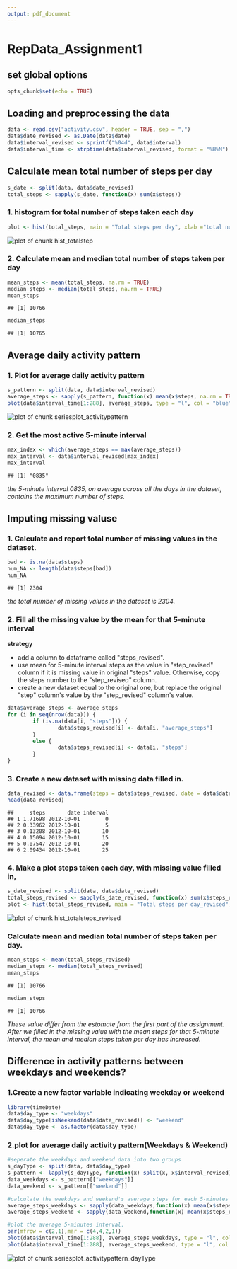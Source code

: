 ```yaml
---
output: pdf_document
---
```

RepData_Assignment1
========================================================
## set global options

```r
opts_chunk$set(echo = TRUE)
```
## Loading and preprocessing the data


```r
data <- read.csv("activity.csv", header = TRUE, sep = ",")
data$date_revised <- as.Date(data$date)
data$interval_revised <- sprintf("%04d", data$interval)
data$interval_time <- strptime(data$interval_revised, format = "%H%M")
```


## Calculate mean total number of steps per day

```r
s_date <- split(data, data$date_revised)
total_steps <- sapply(s_date, function(x) sum(x$steps))
```

### 1. histogram for total number of steps taken each day

```r
plot <- hist(total_steps, main = "Total steps per day", xlab ="total number of steps taken each day")
```

![plot of chunk hist_totalstep](figure/hist_totalstep.png) 

### 2. Calculate mean and median total number of steps taken per day

```r
mean_steps <- mean(total_steps, na.rm = TRUE)
median_steps <- median(total_steps, na.rm = TRUE)
mean_steps
```

```
## [1] 10766
```

```r
median_steps
```

```
## [1] 10765
```


## Average daily activity pattern

### 1. Plot for average daily activity pattern

```r
s_pattern <- split(data, data$interval_revised) 
average_steps <- sapply(s_pattern, function(x) mean(x$steps, na.rm = TRUE))
plot(data$interval_time[1:288], average_steps, type = "l", col = "blue", main = "Average daily activity pattern", xlab = "interval", ylab = "Number of steps")
```

![plot of chunk seriesplot_activitypattern](figure/seriesplot_activitypattern.png) 

### 2. Get the most active 5-minute interval

```r
max_index <- which(average_steps == max(average_steps))
max_interval <- data$interval_revised[max_index]
max_interval
```

```
## [1] "0835"
```
*the 5-minute interval 0835, on average across all the days in the dataset, contains the maximum number of steps.*


## Imputing missing valuse

### 1. Calculate and report total number of missing values in the dataset. 

```r
bad <- is.na(data$steps)
num_NA <- length(data$steps[bad])
num_NA
```

```
## [1] 2304
```
*the total number of missing values in the dataset is 2304.*

### 2. Fill all the missing value by the mean for that 5-minute interval
**strategy**
- add a column to dataframe called "steps_revised".
- use mean for 5-minute interval steps as the value in "step_revised" column if it is missing value in original "steps" value. Otherwise, copy the steps number to the "step_revised" column.  
- create a new dataset equal to the original one, but replace the original "step" column's value by the "step_revised" column's value.

```r
data$average_steps <- average_steps
for (i in seq(nrow(data))) {
        if (is.na(data[i, "steps"])) {
                data$steps_revised[i] <- data[i, "average_steps"]
        }
        else {
                data$steps_revised[i] <- data[i, "steps"]
        }
}
```

### 3. Create a new dataset with missing data filled in. 

```r
data_revised <- data.frame(steps = data$steps_revised, date = data$date, interval = data$interval)
head(data_revised)
```

```
##     steps       date interval
## 1 1.71698 2012-10-01        0
## 2 0.33962 2012-10-01        5
## 3 0.13208 2012-10-01       10
## 4 0.15094 2012-10-01       15
## 5 0.07547 2012-10-01       20
## 6 2.09434 2012-10-01       25
```

### 4. Make a plot steps taken each day, with missing value filled in,

```r
s_date_revised <- split(data, data$date_revised)
total_steps_revised <- sapply(s_date_revised, function(x) sum(x$steps_revised, na.rm = TRUE))
plot <- hist(total_steps_revised, main = "Total steps per day_revised", xlab ="total number of steps taken each day_revised")
```

![plot of chunk hist_totalsteps_revised](figure/hist_totalsteps_revised.png) 

### Calculate mean and median total number of steps taken per day. 

```r
mean_steps <- mean(total_steps_revised)
median_steps <- median(total_steps_revised)
mean_steps
```

```
## [1] 10766
```

```r
median_steps
```

```
## [1] 10766
```
*These value differ from the estomate from the first part of the assignment. After we filled in the missing value with the mean steps for that 5-minute interval, the mean and median steps taken per day has increased.*

## Difference in activity patterns between weekdays and weekends?
### 1.Create a new factor variable indicating weekday or weekend

```r
library(timeDate)
data$day_type <- "weekdays"
data$day_type[isWeekend(data$date_revised)] <- "weekend"
data$day_type <- as.factor(data$day_type)
```

### 2.plot for average daily activity pattern(Weekdays & Weekend)

```r
#seperate the weekdays and weekend data into two groups
s_dayType <- split(data, data$day_type)
s_pattern <- lapply(s_dayType, function(x) split(x, x$interval_revised))
data_weekdays <- s_pattern[["weekdays"]]
data_weekend <- s_pattern[["weekend"]]

#calculate the weekdays and weekend's average steps for each 5-minutes interval.
average_steps_weekdays <- sapply(data_weekdays,function(x) mean(x$steps_revised) )
average_steps_weekend <- sapply(data_weekend,function(x) mean(x$steps_revised) )

#plot the average 5-minutes interval.
par(mfrow = c(2,1),mar = c(4,4,2,1))
plot(data$interval_time[1:288], average_steps_weekdays, type = "l", col = "blue", main = "weekdays", xlab = "interval", ylab = "Number of steps")
plot(data$interval_time[1:288], average_steps_weekend, type = "l", col = "blue", main = "weekend", xlab = "interval", ylab = "Number of steps")
```

![plot of chunk seriesplot_activitypattern_dayType](figure/seriesplot_activitypattern_dayType.png) 




